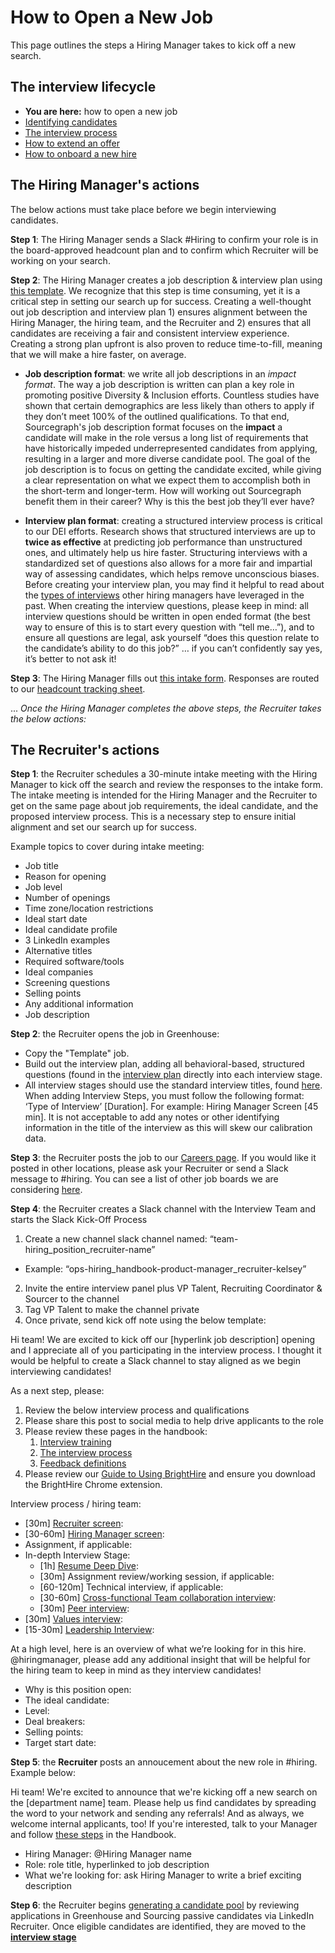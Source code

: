 # How to Open a New Job

This page outlines the steps a Hiring Manager takes to kick off a new search.

## The interview lifecycle

- **You are here:** how to open a new job
- [Identifying candidates](identifying_candidates.md)
- [The interview process](interview_process.md)
- [How to extend an offer](extending_an_offer.md)
- [How to onboard a new hire](after_the_offer.md)

## The Hiring Manager's actions

The below actions must take place before we begin interviewing candidates.

**Step 1**: The Hiring Manager sends a Slack #Hiring to confirm your role is in the board-approved headcount plan and to confirm which Recruiter will be working on your search.

**Step 2**: The Hiring Manager creates a job description & interview plan using [this template](https://docs.google.com/document/d/1rJAYyARbegvvH_e-VTrHoFhU9cDG5WfHov3L12NeCO8/edit). We recognize that this step is time consuming, yet it is a critical step in setting our search up for success. Creating a well-thought out job description and interview plan 1) ensures alignment between the Hiring Manager, the hiring team, and the Recruiter and 2) ensures that all candidates are receiving a fair and consistent interview experience. Creating a strong plan upfront is also proven to reduce time-to-fill, meaning that we will make a hire faster, on average.

- **Job description format**: we write all job descriptions in an _impact format_. The way a job description is written can plan a key role in promoting positive Diversity & Inclusion efforts. Countless studies have shown that certain demographics are less likely than others to apply if they don’t meet 100% of the outlined qualifications. To that end, Sourcegraph's job description format focuses on the **impact** a candidate will make in the role versus a long list of requirements that have historically impeded underrepresented candidates from applying, resulting in a larger and more diverse candidate pool. The goal of the job description is to focus on getting the candidate excited, while giving a clear representation on what we expect them to accomplish both in the short-term and longer-term. How will working out Sourcegraph benefit them in their career? Why is this the best job they’ll ever have?

- **Interview plan format**: creating a structured interview process is critical to our DEI efforts. Research shows that structured interviews are up to **twice as effective** at predicting job performance than unstructured ones, and ultimately help us hire faster. Structuring interviews with a standardized set of questions also allows for a more fair and impartial way of assessing candidates, which helps remove unconscious biases. Before creating your interview plan, you may find it helpful to read about the [types of interviews](types_of_interviews.md) other hiring managers have leveraged in the past. When creating the interview questions, please keep in mind: all interview questions should be written in open ended format (the best way to ensure of this is to start every question with “tell me…”), and to ensure all questions are legal, ask yourself “does this question relate to the candidate’s ability to do this job?” … if you can’t confidently say yes, it’s better to not ask it!

**Step 3**: The Hiring Manager fills out [this intake form](https://docs.google.com/forms/d/1ju9waV4k_TpYMGmYZaH5eA2swkuvIthLFKQCzqrRUZM/edit). Responses are routed to our [headcount tracking sheet](https://docs.google.com/spreadsheets/d/1Dpf6aDw1ESJRYroJz6-ZtaACJxwjEu4my_xeYuB3a7E/edit#gid=2123710308).

... _Once the Hiring Manager completes the above steps, the Recruiter takes the below actions:_

## The Recruiter's actions

**Step 1**: the Recruiter schedules a 30-minute intake meeting with the Hiring Manager to kick off the search and review the responses to the intake form. The intake meeting is intended for the Hiring Manager and the Recruiter to get on the same page about job requirements, the ideal candidate, and the proposed interview process. This is a necessary step to ensure initial alignment and set our search up for success.

Example topics to cover during intake meeting:

- Job title
- Reason for opening
- Job level
- Number of openings
- Time zone/location restrictions
- Ideal start date
- Ideal candidate profile
- 3 LinkedIn examples
- Alternative titles
- Required software/tools
- Ideal companies
- Screening questions
- Selling points
- Any additional information
- Job description

**Step 2**: the Recruiter opens the job in Greenhouse:

- Copy the "Template" job.
- Build out the interview plan, adding all behavioral-based, structured questions (found in the [interview plan](https://docs.google.com/document/d/1rJAYyARbegvvH_e-VTrHoFhU9cDG5WfHov3L12NeCO8/edit) directly into each interview stage.
- All interview stages should use the standard interview titles, found [here](./types_of_interviews.md). When adding Interview Steps, you must follow the following format: ‘Type of Interview’ [Duration]. For example: Hiring Manager Screen [45 min]. It is not acceptable to add any notes or other identifying information in the title of the interview as this will skew our calibration data.

**Step 3**: the Recruiter posts the job to our [Careers page](https://about.sourcegraph.com/jobs/). If you would like it posted in other locations, please ask your Recruiter or send a Slack message to #hiring. You can see a list of other job boards we are considering [here](recruitment_branding.md).

**Step 4**: the Recruiter creates a Slack channel with the Interview Team and starts the Slack Kick-Off Process

1. Create a new channel slack channel named: “team-hiring_position_recruiter-name”

- Example: “ops-hiring_handbook-product-manager_recruiter-kelsey”

2. Invite the entire interview panel plus VP Talent, Recruiting Coordinator & Sourcer to the channel
3. Tag VP Talent to make the channel private
4. Once private, send kick off note using the below template:

Hi team! We are excited to kick off our [hyperlink job description] opening and I appreciate all of you participating in the interview process. I thought it would be helpful to create a Slack channel to stay aligned as we begin interviewing candidates!

As a next step, please:

1. Review the below interview process and qualifications
2. Please share this post to social media to help drive applicants to the role
3. Please review these pages in the handbook:
   1. [Interview training](../tools/interview_training.md)
   2. [The interview process](../process/interview_process.md)
   3. [Feedback definitions](../process/interview_process.md#overall-recommendation)
4. Please review our [Guide to Using BrightHire](../tools/guide_to_using_brighthire.md) and ensure you download the BrightHire Chrome extension.

Interview process / hiring team:

- [30m] [Recruiter screen](../process/types_of_interviews.md#recruiter-screen):
- [30-60m] [Hiring Manager screen](../process/types_of_interviews.md#hiring-manager-screen):
- Assignment, if applicable:
- In-depth Interview Stage:
  - [1h] [Resume Deep Dive](../process/types_of_interviews.md#resume-deep-dive):
  - [30m] Assignment review/working session, if applicable:
  - [60-120m] Technical interview, if applicable:
  - [30-60m] [Cross-functional Team collaboration interview](../process/types_of_interviews.md#cross-functional-team-collaboration-interview):
  - [30m] [Peer interview](../process/types_of_interviews.md#peer-interview):
- [30m] [Values interview](../process/types_of_interviews.md#values-interview):
- [15-30m] [Leadership Interview](../process/types_of_interviews.md#leadership-interview):

At a high level, here is an overview of what we’re looking for in this hire. @hiringmanager, please add any additional insight that will be helpful for the hiring team to keep in mind as they interview candidates!

- Why is this position open:
- The ideal candidate:
- Level:
- Deal breakers:
- Selling points:
- Target start date:

**Step 5**: the **Recruiter** posts an annoucement about the new role in #hiring. Example below:

Hi team! We're excited to announce that we're kicking off a new search on the [department name] team. Please help us find candidates by spreading the word to your network and sending any referrals! And as always, we welcome internal applicants, too! If you're interested, talk to your Manager and follow [these steps](../../../company-info-and-process/working-at-sourcegraph/switching-teams.md#switching-teams) in the Handbook.

- Hiring Manager: @Hiring Manager name
- Role: role title, hyperlinked to job description
- What we're looking for: ask Hiring Manager to write a brief exciting description

**Step 6**: the Recruiter begins [generating a candidate pool](identifying_candidates.md) by reviewing applications in Greenhouse and Sourcing passive candidates via LinkedIn Recruiter. Once eligible candidates are identified, they are moved to the [**interview stage**](./interview_process.md)

